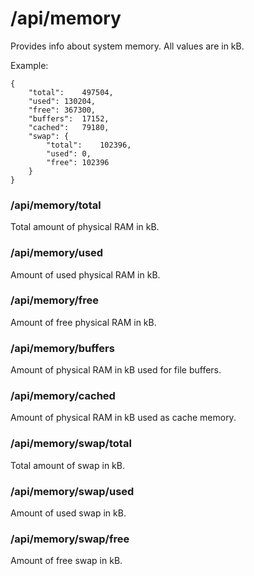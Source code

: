 # /api/memory

Provides info about system memory. All values are in kB.

Example:
```
{
	"total":	497504,
	"used":	130204,
	"free":	367300,
	"buffers":	17152,
	"cached":	79180,
	"swap":	{
		"total":	102396,
		"used":	0,
		"free":	102396
	}
}
```

### /api/memory/total

Total amount of physical RAM in kB.

### /api/memory/used

Amount of used physical RAM in kB.

### /api/memory/free

Amount of free physical RAM in kB.

### /api/memory/buffers

Amount of physical RAM in kB used for file buffers.

### /api/memory/cached

Amount of physical RAM in kB used as cache memory.

### /api/memory/swap/total

Total amount of swap in kB.

### /api/memory/swap/used

Amount of used swap in kB.

### /api/memory/swap/free

Amount of free swap in kB.
